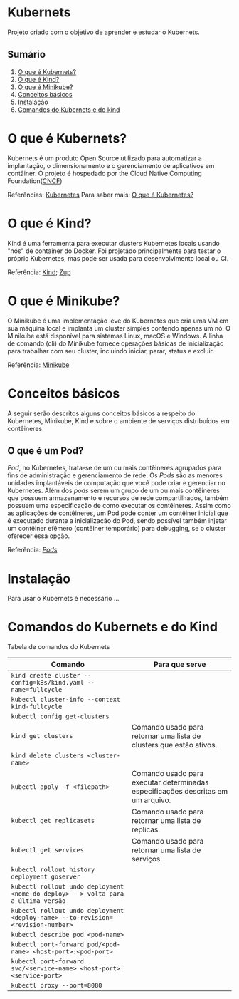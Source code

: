 # Kubernets
Projeto criado com o objetivo de aprender e estudar o Kubernets.

## Sumário
1. [O que é Kubernets?](#o-que-é-kubernets)
2. [O que é Kind?](#o-que-é-kind)
3. [O que é Minikube?](#o-que-é-minikube)
4. [Conceitos básicos](#conceitos-básicos)
5. [Instalação](#instalação)
6. [Comandos do Kubernets e do kind](#comandos-do-kubernets-e-do-kind)

# O que é Kubernets?
Kubernets é um produto Open Source utilizado para automatizar a implantação, o dimensionamento e o gerenciamento de aplicativos em contâiner. O projeto é hospedado por the Cloud Native Computing Foundation([CNCF](https://www.cncf.io/about))

Referências: [Kubernetes](https://kubernetes.io/pt-br/)
Para saber mais: [O que é Kubernetes?](https://kubernetes.io/pt-br/docs/concepts/overview/what-is-kubernetes/)

# O que é Kind?
Kind é uma ferramenta para executar clusters Kubernetes locais usando "nós" de container do Docker. Foi projetado principalmente para testar o próprio Kubernetes, mas pode ser usada para desenvolvimento local ou CI.

Referência: [Kind](https://kind.sigs.k8s.io/); [Zup](https://www.zup.com.br/blog/kind-cluster-kubernetes#:~:text=kind%20%C3%A9%20uma%20ferramenta%20para,ferramenta%20em%20seu%20site%20oficial.)

# O que é Minikube?
O Minikube é uma implementação leve do Kubernetes que cria uma VM em sua máquina local e implanta um cluster simples contendo apenas um nó. O Minikube está disponível para sistemas Linux, macOS e Windows. A linha de comando (cli) do Minikube fornece operações básicas de inicialização para trabalhar com seu cluster, incluindo iniciar, parar, status e excluir.

Referência: [Minikube](https://kubernetes.io/pt-br/docs/tutorials/kubernetes-basics/create-cluster/cluster-intro/#:~:text=O%20Minikube%20%C3%A9%20uma%20implementa%C3%A7%C3%A3o,sistemas%20Linux%2C%20macOS%20e%20Windows.)


# Conceitos básicos
A seguir serão descritos alguns conceitos básicos a respeito do Kubernetes, Minikube, Kind e sobre o ambiente de serviços distribuídos em contêineres.

## O que é um Pod?
*Pod*, no Kubernetes, trata-se de um ou mais contêineres agrupados para fins de administração e gerenciamento de rede. Os *Pods* são as menores unidades implantáveis de computação que você pode criar e gerenciar no Kubernetes. Além dos *pods* serem um grupo de um ou mais contêineres que possuem armazenamento e recursos de rede compartilhados, também possuem uma especificação de como executar os contêineres. Assim como as aplicações de contêineres, um Pod pode conter um contêiner inicial que é executado durante a inicialização do Pod, sendo possível também injetar um contêiner efêmero (contêiner temporário) para debugging, se o cluster oferecer essa opção.

Referência: [*Pods*](#https://kubernetes.io/docs/concepts/workloads/pods/)


# Instalação
Para usar o Kubernets é necessário ...

# Comandos do Kubernets e do Kind
Tabela de comandos do Kubernets

| Comando | Para que serve |
|---------|----------------|
| `kind create cluster --config=k8s/kind.yaml --name=fullcycle` |  |
| `kubectl cluster-info --context kind-fullcycle` |  |
| `kubectl config get-clusters` |  |
| `kind get clusters` | Comando usado para retornar uma lista de clusters que estão ativos. |
| `kind delete clusters <cluster-name>` |  |
| `kubectl apply -f <filepath>` | Comando usado para executar determinadas especificações descritas em um arquivo. |
| `kubectl get replicasets` | Comando usado para retornar uma lista de replicas. |
| `kubectl get services` | Comando usado para retornar uma lista de serviços. |
| `kubectl rollout history deployment goserver` |  |
| `kubectl rollout undo deployment <nome-do-deploy> --> volta para a última versão` |  |
| `kubectl rollout undo deployment <deploy-name> --to-revision=<revision-number>` |  |
| `kubectl describe pod <pod-name>` |  |
| `kubectl port-forward pod/<pod-name> <host-port>:<pod-port>` |  |
| `kubectl port-forward svc/<service-name> <host-port>:<service-port>`|  |
| `kubectl proxy --port=8080` |  |
